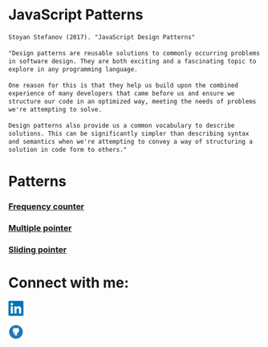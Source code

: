 # JavaScript Patterns

    Stoyan Stefanov (2017). "JavaScript Design Patterns"
    
    "Design patterns are reusable solutions to commonly occurring problems in software design. They are both exciting and a fascinating topic to explore in any programming language.

    One reason for this is that they help us build upon the combined experience of many developers that came before us and ensure we structure our code in an optimized way, meeting the needs of problems we're attempting to solve.

    Design patterns also provide us a common vocabulary to describe solutions. This can be significantly simpler than describing syntax and semantics when we're attempting to convey a way of structuring a solution in code form to others."

# Patterns

### [Frequency counter](./patterns/frequency_counter/README.md)

### [Multiple pointer](./patterns/multiple_pointers/README.md)

### [Sliding pointer](./patterns/sliding_window/README.md)


# Connect with me: 

[<img src="./public/img/linkedin.png"  width="30">](https://www.linkedin.com/in/mykhaylo-gusak/) 

[<img src="./public/img/github.png"  width="30">](https://github.com/MichaelXXI)

